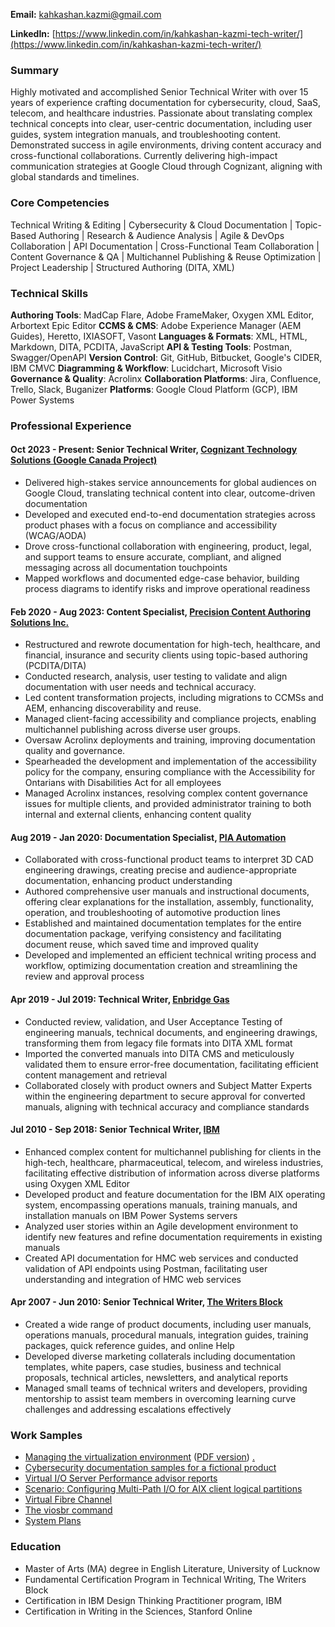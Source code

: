 **Email:** [kahkashan.kazmi@gmail.com](kahkashan.kazmi@gmail.com)

**LinkedIn:** [https://www.linkedin.com/in/kahkashan-kazmi-tech-writer/](https://www.linkedin.com/in/kahkashan-kazmi-tech-writer/)

### Summary ###

Highly motivated and accomplished Senior Technical Writer with over 15 years of experience crafting documentation for cybersecurity, cloud, SaaS, telecom, and healthcare industries. Passionate about translating complex technical concepts into clear, user-centric documentation, including user guides, system integration manuals, and troubleshooting content. Demonstrated success in agile environments, driving content accuracy and cross-functional collaborations. Currently delivering high-impact communication strategies at Google Cloud through Cognizant, aligning with global standards and timelines.

### Core Competencies ###

Technical Writing & Editing | Cybersecurity & Cloud Documentation | Topic-Based Authoring | Research & Audience Analysis | Agile & DevOps Collaboration | API Documentation | Cross-Functional Team Collaboration | Content Governance & QA | Multichannel Publishing & Reuse Optimization | Project Leadership | Structured Authoring (DITA, XML)

### Technical Skills ###

**Authoring Tools**: MadCap Flare, Adobe FrameMaker, Oxygen XML Editor, Arbortext Epic Editor
**CCMS & CMS**: Adobe Experience Manager (AEM Guides), Heretto, IXIASOFT, Vasont
**Languages & Formats**: XML, HTML, Markdown, DITA, PCDITA, JavaScript
**API & Testing Tools**: Postman, Swagger/OpenAPI
**Version Control**: Git, GitHub, Bitbucket, Google's CIDER, IBM CMVC
**Diagramming & Workflow**: Lucidchart, Microsoft Visio
**Governance & Quality**: Acrolinx 
**Collaboration Platforms**: Jira, Confluence, Trello, Slack, Buganizer
**Platforms**: Google Cloud Platform (GCP), IBM Power Systems

### Professional Experience ###


#### Oct 2023 - Present: Senior Technical Writer, [Cognizant Technology Solutions (Google Canada Project)](https://www.cognizant.com/ca/en) ####

- Delivered high-stakes service announcements for global audiences on Google Cloud, translating technical content into clear, outcome-driven documentation
- Developed and executed end-to-end documentation strategies across product phases with a focus on compliance and accessibility (WCAG/AODA)
- Drove cross-functional collaboration with engineering, product, legal, and support teams to ensure accurate, compliant, and aligned messaging across all documentation touchpoints
- Mapped workflows and documented edge-case behavior, building process diagrams to identify risks and improve operational readiness


#### Feb 2020 - Aug 2023: Content Specialist, [Precision Content Authoring Solutions Inc.](https://www.precisioncontent.com/) ####

- Restructured and rewrote documentation for high-tech, healthcare, and financial, insurance and security clients using topic-based authoring (PCDITA/DITA)
- Conducted research, analysis, user testing to validate and align documentation with user needs and technical accuracy.
- Led content transformation projects, including migrations to CCMSs and AEM, enhancing discoverability and reuse.
- Managed client-facing accessibility and compliance projects, enabling multichannel publishing across diverse user groups.
- Oversaw Acrolinx deployments and training, improving documentation quality and governance.
- Spearheaded the development and implementation of the accessibility policy for the company, ensuring compliance with the Accessibility for Ontarians with Disabilities Act for all employees
- Managed Acrolinx instances, resolving complex content governance issues for multiple clients, and provided administrator training to both internal and external clients, enhancing content quality


#### Aug 2019 - Jan 2020: Documentation Specialist, [PIA Automation](https://www.piagroup.com/en/) ####

- Collaborated with cross-functional product teams to interpret 3D CAD engineering drawings, creating precise and audience-appropriate documentation, enhancing product understanding
- Authored comprehensive user manuals and instructional documents, offering clear explanations for the installation, assembly, functionality, operation, and troubleshooting of automotive production lines
- Established and maintained documentation templates for the entire documentation package, verifying consistency and facilitating document reuse, which saved time and improved quality
- Developed and implemented an efficient technical writing process and workflow, optimizing documentation creation and streamlining the review and approval process


#### Apr 2019 - Jul 2019: Technical Writer, [Enbridge Gas](https://www.enbridgegas.com) ####

- Conducted review, validation, and User Acceptance Testing of engineering manuals, technical documents, and engineering drawings, transforming them from legacy file formats into DITA XML format
- Imported the converted manuals into DITA CMS and meticulously validated them to ensure error-free documentation, facilitating efficient content management and retrieval
- Collaborated closely with product owners and Subject Matter Experts within the engineering department to secure approval for converted manuals, aligning with technical accuracy and compliance standards


#### Jul 2010 - Sep 2018: Senior Technical Writer, [IBM](https://www.ibm.com/ibm/in/en/) ####

- Enhanced complex content for multichannel publishing for clients in the high-tech, healthcare, pharmaceutical, telecom, and wireless industries, facilitating effective distribution of information across diverse platforms using Oxygen XML Editor
- Developed product and feature documentation for the IBM AIX operating system, encompassing operations manuals, training manuals, and installation manuals on IBM Power Systems servers
- Analyzed user stories within an Agile development environment to identify new features and refine documentation requirements in existing manuals
- Created API documentation for HMC web services and conducted validation of API endpoints using Postman, facilitating user understanding and integration of HMC web services


#### Apr 2007 - Jun 2010: Senior Technical Writer, [The Writers Block](http://www.twb.in/) ####

- Created a wide range of product documents, including user manuals, operations manuals, procedural manuals, integration guides, training packages, quick reference guides, and online Help
- Developed diverse marketing collaterals including documentation templates, white papers, case studies, business and technical proposals, technical articles, newsletters, and analytical reports
- Managed small teams of technical writers and developers, providing mentorship to assist team members in overcoming learning curve challenges and addressing escalations effectively


### Work Samples ## 

- [Managing the virtualization environment](https://www.ibm.com/support/knowledgecenter/en/POWER9/p9efd/p9efd_kickoff.htm) ([PDF version](http://public.dhe.ibm.com/systems/power/docs/hw/p9/p9efd.pdf)) [.](#work-samples)
- [Cybersecurity documentation samples for a fictional product](https://kahkashank.github.io/security/sample-epsilonx)
- [Virtual I/O Server Performance advisor reports](https://www.ibm.com/support/knowledgecenter/en/POWER9/p9hb1/p9hb1_vios_perf_adv_reports.htm) 
- [Scenario: Configuring Multi-Path I/O for AIX client logical partitions](https://www.ibm.com/support/knowledgecenter/en/POWER9/p9hb1/p9hb1_vios_mpio.htm)
- [Virtual Fibre Channel](https://www.ibm.com/support/knowledgecenter/9009-42A/p9hb1/p9hb1_vios_concepts_vfc.htm)
- [The viosbr command](https://www.ibm.com/support/knowledgecenter/en/8284-21A/p8hcg/p8hcg_viosbr.htm)
- [System Plans](https://www.ibm.com/support/knowledgecenter/9119-MHE/p8hc6/p8hc6_kickoff.htm)

### Education ###

- Master of Arts (MA) degree in English Literature, University of Lucknow
- Fundamental Certification Program in Technical Writing, The Writers Block
- Certification in IBM Design Thinking Practitioner program, IBM
- Certification in Writing in the Sciences, Stanford Online




